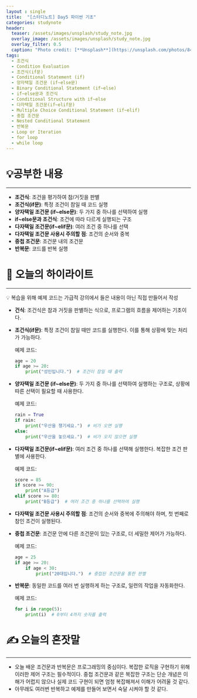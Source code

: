 ```yaml
---
layout : single
title:  "[스터디노트] Day5 파이썬 기초"
categories: studynote
header:
  teaser: /assets/images/unsplash/study_note.jpg
  overlay_image: /assets/images/unsplash/study_note.jpg
  overlay_filter: 0.5
  caption: "Photo credit: [**Unsplash**](https://unsplash.com/photos/842ofHC6MaI)"
tags:
  - 조건식
  - Condition Evaluation
  - 조건식(if문)
  - Conditional Statement (if)
  - 양자택일 조건문 (if~else문)
  - Binary Conditional Statement (if~else)
  - if~else문과 조건식
  - Conditional Structure with if~else
  - 다자택일 조건문(if~elif문)
  - Multiple Choice Conditional Statement (if~elif)
  - 중첩 조건문
  - Nested Conditional Statement
  - 반복문
  - Loop or Iteration
  - for loop
  - while loop
---
```



# 💡공부한 내용

---

- **조건식**: 조건을 평가하여 참/거짓을 판별
- **조건식(if문)**: 특정 조건이 참일 때 코드 실행
- **양자택일 조건문 (if~else문)**: 두 가지 중 하나를 선택하여 실행
- **if~else문과 조건식**: 조건에 따라 다르게 실행되는 구조
- **다자택일 조건문(if~elif문)**: 여러 조건 중 하나를 선택
- **다자택일 조건문 사용시 주의할 점**: 조건의 순서와 중복
- **중첩 조건문**: 조건문 내의 조건문
- **반복문**: 코드를 반복 실행

# 📝 오늘의 하이라이트

---

<aside>
💡 복습을 위해 예제 코드는 가급적 강의에서 들은 내용이 아닌 직접 만들어서 작성

</aside>

- **건식**: 조건식은 참과 거짓을 판별하는 식으로, 프로그램의 흐름을 제어하는 기초이다.
- **조건식(if문)**: 특정 조건이 참일 때만 코드를 실행한다. 이를 통해 상황에 맞는 처리가 가능하다.
    
    예제 코드:
    
    ```python
    age = 20
    if age >= 20:
        print("성인입니다.")  # 조건이 참일 때 출력
    ```
    
- **양자택일 조건문 (if~else문)**: 두 가지 중 하나를 선택하여 실행하는 구조로, 상황에 따른 선택이 필요할 때 사용한다.
    
    예제 코드:
    
    ```python
    rain = True
    if rain:
        print("우산을 챙기세요.")  # 비가 오면 실행
    else:
        print("우산을 놓으세요.")  # 비가 오지 않으면 실행
    ```
    
- **다자택일 조건문(if~elif문)**: 여러 조건 중 하나를 선택해 실행한다. 복잡한 조건 판별에 사용한다.
    
    예제 코드:
    
    ```python
    score = 85
    if score >= 90:
        print("A등급")
    elif score >= 80:
        print("B등급")  # 여러 조건 중 하나를 선택하여 실행
    ```
    
- **다자택일 조건문 사용시 주의할 점**: 조건의 순서와 중복에 주의해야 하며, 첫 번째로 참인 조건이 실행된다.
- **중첩 조건문**: 조건문 안에 다른 조건문이 있는 구조로, 더 세밀한 제어가 가능하다.
    
    예제 코드:
    
    ```python
    age = 25
    if age >= 20:
        if age < 30:
            print("20대입니다.")  # 중첩된 조건문을 통한 판별
    ```
    
- **반복문**: 동일한 코드를 여러 번 실행하게 하는 구조로, 일련의 작업을 자동화한다.
    
    예제 코드:
    
    ```python
    for i in range(5):
        print(i)  # 0부터 4까지 숫자를 출력
    ```
    

# ✍️ 오늘의 혼잣말

---

- 오늘 배운 조건문과 반복문은 프로그래밍의 중심이다. 복잡한 로직을 구현하기 위해 이러한 제어 구조는 필수적이다. 중첩 조건문과 같은 복잡한 구조는 단순 개념은 이해가 어렵지 않으나 실제 코드 구현이 되면 엄청 복잡해져서 이해가 어려울 것 같다.
- 아무래도 여러번 반복하고 예제를 만들어 보면서 숙달 시켜야 할 것 같다.